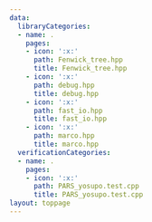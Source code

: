```yaml
---
data:
  libraryCategories:
  - name: .
    pages:
    - icon: ':x:'
      path: Fenwick_tree.hpp
      title: Fenwick_tree.hpp
    - icon: ':x:'
      path: debug.hpp
      title: debug.hpp
    - icon: ':x:'
      path: fast_io.hpp
      title: fast_io.hpp
    - icon: ':x:'
      path: marco.hpp
      title: marco.hpp
  verificationCategories:
  - name: .
    pages:
    - icon: ':x:'
      path: PARS_yosupo.test.cpp
      title: PARS_yosupo.test.cpp
layout: toppage
---
```

